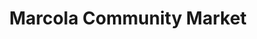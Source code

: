 ---
title: "Marcola Community Market"
url: /marcola/marcola-community-market/
shop: Lebensmittel
---